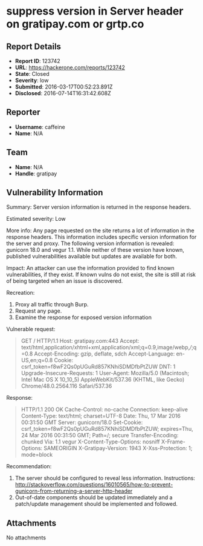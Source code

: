 # suppress version in Server header on gratipay.com or grtp.co

## Report Details
- **Report ID**: 123742
- **URL**: https://hackerone.com/reports/123742
- **State**: Closed
- **Severity**: low
- **Submitted**: 2016-03-17T00:52:23.891Z
- **Disclosed**: 2016-07-14T16:31:42.608Z

## Reporter
- **Username**: caffeine
- **Name**: N/A

## Team
- **Name**: N/A
- **Handle**: gratipay

## Vulnerability Information
Summary:
Server version information is returned in the response headers.

Estimated severity: Low

More info:
Any page requested on the site returns a lot of information in the response headers. This information includes specific version information for the server and proxy. The following version information is revealed: gunicorn 18.0 and vegur 1.1. While neither of these version have known, published vulnerabilities available but updates are available for both.

Impact:
An attacker can use the information provided to find known vulnerabilities, if they exist. If known vulns do not exist, the site is still at risk of being targeted when an issue is discovered.

Recreation:
1. Proxy all traffic through Burp.
2. Request any page.
3. Examine the response for exposed version information

Vulnerable request:
>GET / HTTP/1.1
>Host: gratipay.com:443
>Accept: text/html,application/xhtml+xml,application/xml;q=0.9,image/webp,*/*;q=0.8
>Accept-Encoding: gzip, deflate, sdch
>Accept-Language: en-US,en;q=0.8
>Cookie: csrf_token=f8wF2Qs0pUGuRd857KNhiSDMDfbPtZUW
>DNT: 1
>Upgrade-Insecure-Requests: 1
>User-Agent: Mozilla/5.0 (Macintosh; Intel Mac OS X 10_10_5) AppleWebKit/537.36 (KHTML, like Gecko) Chrome/48.0.2564.116 Safari/537.36

Response:
>HTTP/1.1 200 OK
>Cache-Control: no-cache
>Connection: keep-alive
>Content-Type: text/html; charset=UTF-8
>Date: Thu, 17 Mar 2016 00:31:50 GMT
>Server: gunicorn/18.0
>Set-Cookie: csrf_token=f8wF2Qs0pUGuRd857KNhiSDMDfbPtZUW; expires=Thu, 24 Mar 2016 00:31:50 GMT; Path=/; secure
>Transfer-Encoding: chunked
>Via: 1.1 vegur
>X-Content-Type-Options: nosniff
>X-Frame-Options: SAMEORIGIN
>X-Gratipay-Version: 1943
>X-Xss-Protection: 1; mode=block

Recommendation: 
1. The server should be configured to reveal less information. Instructions: http://stackoverflow.com/questions/16010565/how-to-prevent-gunicorn-from-returning-a-server-http-header
2. Out-of-date components should be updated immediately and a patch/update management should be implemented and followed.

## Attachments
No attachments
